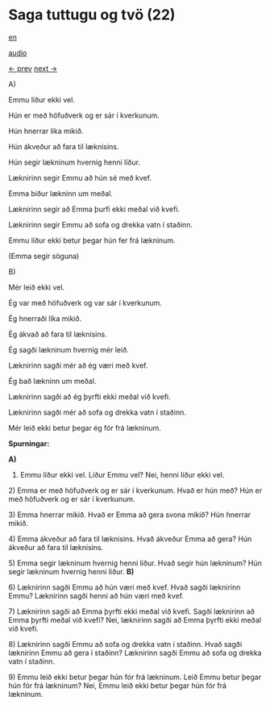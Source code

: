 # Saga tuttugu og tvö (22)

[en](../en/story_22.md)

[audio](../audio/story_22.mp3)

[← prev](../is/story_21.md)
[next →](../is/story_23.md)

A\)

Emmu líður ekki vel.

Hún er með höfuðverk og er sár í kverkunum.

Hún hnerrar líka mikið.

Hún ákveður að fara til læknisins.

Hún segir lækninum hvernig henni líður.

Læknirinn segir Emmu að hún sé með kvef.

Emma biður lækninn um meðal.

Læknirinn segir að Emma þurfi ekki meðal við kvefi.

Læknirinn segir Emmu að sofa og drekka vatn í staðinn.

Emmu líður ekki betur þegar hún fer frá lækninum.

(Emma segir söguna)

B\)

Mér leið ekki vel.

Ég var með höfuðverk og var sár í kverkunum.

Ég hnerraði líka mikið.

Ég ákvað að fara til læknisins.

Ég sagði lækninum hvernig mér leið.

Læknirinn sagði mér að ég væri með kvef.

Ég bað lækninn um meðal.

Læknirinn sagði að ég þyrfti ekki meðal við kvefi.

Læknirinn sagði mér að sofa og drekka vatn í staðinn.

Mér leið ekki betur þegar ég fór frá lækninum.

**Spurningar:**

**A)**
1) Emmu líður ekki vel. Líður Emmu vel? Nei, henni líður ekki vel.

2\) Emma er með höfuðverk og er sár í kverkunum. Hvað er hún með? Hún er
með höfuðverk og er sár í kverkunum.

3\) Emma hnerrar mikið. Hvað er Emma að gera svona mikið? Hún hnerrar
mikið.

4\) Emma ákveður að fara til læknisins. Hvað ákveður Emma að gera? Hún
ákveður að fara til læknisins.

5\) Emma segir lækninum hvernig henni líður. Hvað segir hún lækninum?
Hún segir lækninum hvernig henni líður.
**B)**

6\) Læknirinn sagði Emmu að hún væri með kvef. Hvað sagði læknirinn
Emmu? Læknirinn sagði henni að hún væri með kvef.

7\) Læknirinn sagði að Emma þyrfti ekki meðal við kvefi. Sagði læknirinn
að Emma þyrfti meðal við kvefi? Nei, læknirinn sagði að Emma þyrfti ekki
meðal við kvefi.

8\) Læknirinn sagði Emmu að sofa og drekka vatn í staðinn. Hvað sagði
læknirinn Emmu að gera í staðinn? Læknirinn sagði Emmu að sofa og drekka
vatn í staðinn.

9\) Emmu leið ekki betur þegar hún fór frá lækninum. Leið Emmu betur
þegar hún fór frá lækninum? Nei, Emmu leið ekki betur þegar hún fór frá
lækninum.
